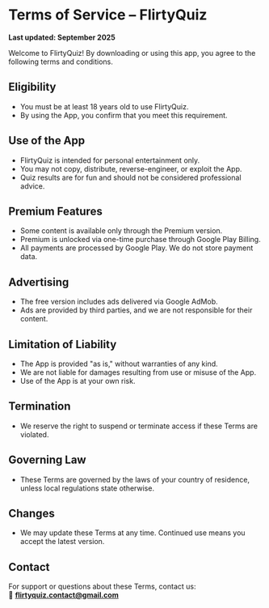 # Terms of Service – FlirtyQuiz

**Last updated: September 2025**

Welcome to FlirtyQuiz! By downloading or using this app, you agree to the following terms and conditions.

## Eligibility
- You must be at least 18 years old to use FlirtyQuiz.  
- By using the App, you confirm that you meet this requirement.

## Use of the App
- FlirtyQuiz is intended for personal entertainment only.  
- You may not copy, distribute, reverse-engineer, or exploit the App.  
- Quiz results are for fun and should not be considered professional advice.

## Premium Features
- Some content is available only through the Premium version.  
- Premium is unlocked via one-time purchase through Google Play Billing.  
- All payments are processed by Google Play. We do not store payment data.

## Advertising
- The free version includes ads delivered via Google AdMob.  
- Ads are provided by third parties, and we are not responsible for their content.

## Limitation of Liability
- The App is provided "as is," without warranties of any kind.  
- We are not liable for damages resulting from use or misuse of the App.  
- Use of the App is at your own risk.

## Termination
- We reserve the right to suspend or terminate access if these Terms are violated.  

## Governing Law
- These Terms are governed by the laws of your country of residence, unless local regulations state otherwise.  

## Changes
- We may update these Terms at any time. Continued use means you accept the latest version.  

## Contact
For support or questions about these Terms, contact us:  
📧 **flirtyquiz.contact@gmail.com**
